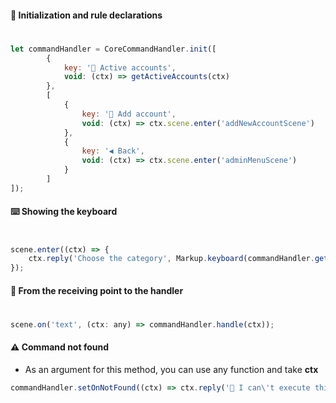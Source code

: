 #### 🤖 Initialization and rule declarations
#
```js
let commandHandler = CoreCommandHandler.init([
        {
            key: '👥 Active accounts',
            void: (ctx) => getActiveAccounts(ctx)
        },
        [
            {
                key: '💠 Add account',
                void: (ctx) => ctx.scene.enter('addNewAccountScene')
            },
            {
                key: '◀️ Back',
                void: (ctx) => ctx.scene.enter('adminMenuScene')
            }
        ]
]);
```

#### ⌨️ Showing the keyboard
#
```js
scene.enter((ctx) => {
    ctx.reply('Choose the category', Markup.keyboard(commandHandler.getKeyboardButtons()).resize().extra());
});
```
#### 💨 From the receiving point to the handler
#
```js
scene.on('text', (ctx: any) => commandHandler.handle(ctx));
```

#### ⚠️ Command not found
* As an argument for this method, you can use any function and take **ctx**
```js
commandHandler.setOnNotFound((ctx) => ctx.reply('🤖 I can\'t execute this command'));
```